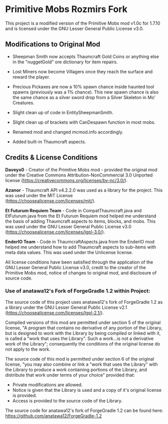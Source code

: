 # Primitive Mobs Rozmirs Fork

This project is a modified version of the Primitive Mobs mod v1.0c for 1.7.10 and is licensed under the GNU Lesser General Public License v3.0.


## Modifications to Original Mod
* Sheepman Smith now accepts Thaumcraft Gold Coins or anything else in the "nuggetGold" ore dictionary for item repairs.

* Lost Miners now become Villagers once they reach the surface and reward the player.

* Precious Pickaxes are now a 10% spawn chance inside haunted tool spawns (previously was a 1% chance). This new spawn chance is also the same chance as a silver sword drop from a Silver Skeleton in Mo' Creatures.


* Slight clean up of code in EntitySheepmanSmith.

* Slight clean up of brackets with CanDespawn function in most mobs.

* Renamed mod and changed mcmod.info accordingly.


* Added built-in Thaumcraft aspects.



## Credits & License Conditions

**Daveyx0** - Creator of the Primitive Mobs mod - provided the original mod under the Creative Commons Attribution-NonCommercial 3.0 Unported license (https://creativecommons.org/licenses/by-nc/3.0/).

**Azanor** - Thaumcraft API v4.2.2.0 was used as a library for the project. This was used under the MIT License (https://choosealicense.com/licenses/mit/). 

**Et Futurum Requiem Team** - Code in CompatThaumcraft.java and EtFuturum.java from the Et Futurum Requiem mod helped me understand the basis of adding Thaumcraft aspects to items, blocks, and mobs. This was used under the GNU Lesser General Public License v3.0 (https://choosealicense.com/licenses/lgpl-3.0/).

**EnderIO Team** - Code in ThaumcraftAspects.java from the EnderIO mod helped me understand how to add Thaumcraft aspects to sub-items with meta data values. This was used under the Unlicense license.


All license conditions have been satisfied through the application of the GNU Lesser General Public License v3.0, credit to the creator of the Primitive Mobs mod, notice of changes to original mod, and disclosure of source code.


### Use of anatawa12's Fork of ForgeGradle 1.2 within Project:
The source code of this project uses anatawa12's fork of ForgeGradle 1.2 as a library under the GNU Lesser General Public License v2.1 (https://choosealicense.com/licenses/lgpl-2.1/).
 

Compiled versions of this mod are permitted under section 5 of the original license, "A program that contains no derivative of any portion of the Library, but is designed to work with the Library by being compiled or linked with it, is called a "work that uses the Library". Such a work...is not a derivative work of the Library"; consequently the conditions of the original license do not apply to the work.


The source code of this mod is permitted under section 6 of the original license, "you may also combine or link a "work that uses the Library" with the Library to produce a work containing portions of the Library, and distribute that work under terms of your choice" provided that:
* Private modifications are allowed.
* Notice is given that the Library is used and a copy of it's original license is provided.
* Access is provided to the source code of the Library.


The source code for anatawa12's fork of ForgeGradle 1.2 can be found here: https://github.com/anatawa12/ForgeGradle-1.2
